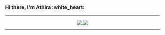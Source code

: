 <h3 align="left">Hi there, I'm Athira :white_heart:</h3>

---
  
<div align="center"> 
  <a href="">
    <img align="center" src="https://github-readme-stats-sigma-five.vercel.app/api?username=athirasyafiqah&show_icons=true&include_all_commits=true&count_private=true&theme=graywhite&line_height=40" />
  </a>
  <a href="">
    <img align="center" src="https://github-readme-stats.vercel.app/api/top-langs/?username=athirasyafiqah&theme=graywhite&line_height=40&hide=css"/>
  </a>
</div>


---

